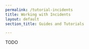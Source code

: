 ```yaml
---
permalink: /tutorial-incidents
title: Working with Incidents
layout: default
section_title: Guides and Tutorials

---
```


TODO